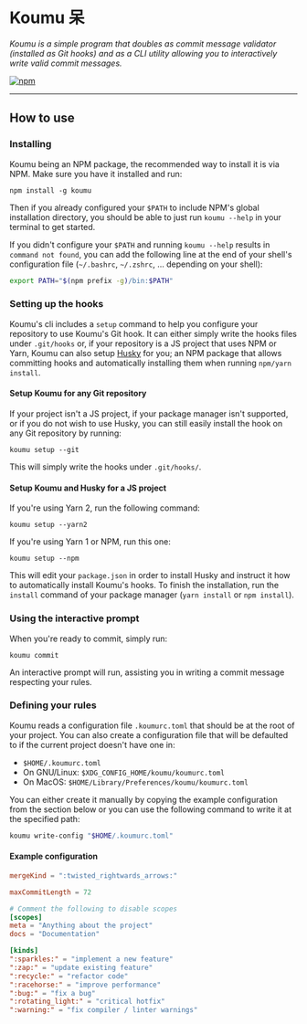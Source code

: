 # Koumu 呆

*Koumu is a simple program that doubles as commit message validator (installed as Git hooks) and as
a CLI utility allowing you to interactively write valid commit messages.*

[![npm](https://img.shields.io/npm/v/koumu?style=flat-square)](https://npmjs.com/package/koumu)

---

## How to use

### Installing

Koumu being an NPM package, the recommended way to install it is via NPM. Make sure you have it
installed and run:

```
npm install -g koumu
```

Then if you already configured your `$PATH` to include NPM's global installation directory, you
should be able to just run `koumu --help` in your terminal to get started.

If you didn't configure your `$PATH` and running `koumu --help` results in `command not found`,
you can add the following line at the end of your shell's configuration file (`~/.bashrc`,
`~/.zshrc`, ... depending on your shell):

```bash
export PATH="$(npm prefix -g)/bin:$PATH"
```

### Setting up the hooks

Koumu's cli includes a `setup` command to help you configure your repository to use Koumu's Git
hook. It can either simply write the hooks files under `.git/hooks` or, if your repository is a JS
project that uses NPM or Yarn, Koumu can also setup [Husky](https://github.com/typicode/husky) for
you; an NPM package that allows committing hooks and automatically installing them when running
`npm/yarn install`.

#### Setup Koumu for any Git repository

If your project isn't a JS project, if your package manager isn't supported, or if you do not wish
to use Husky, you can still easily install the hook on any Git repository by running:

```
koumu setup --git
```

This will simply write the hooks under `.git/hooks/`.

#### Setup Koumu and Husky for a JS project

If you're using Yarn 2, run the following command:

```
koumu setup --yarn2
```

If you're using Yarn 1 or NPM, run this one:

```
koumu setup --npm
```

This will edit your `package.json` in order to install Husky and instruct it how to automatically
install Koumu's hooks. To finish the installation, run the `install` command of your package
manager (`yarn install` or `npm install`).

### Using the interactive prompt

When you're ready to commit, simply run:

```
koumu commit
```

An interactive prompt will run, assisting you in writing a commit message respecting your rules.

### Defining your rules

Koumu reads a configuration file `.koumurc.toml` that should be at the root of your project. You
can also create a configuration file that will be defaulted to if the current project doesn't have
one in:

- `$HOME/.koumurc.toml`
- On GNU/Linux: `$XDG_CONFIG_HOME/koumu/koumurc.toml`
- On MacOS: `$HOME/Library/Preferences/koumu/koumurc.toml`

You can either create it manually by copying the example configuration from the section below or
you can use the following command to write it at the specified path:

```bash
koumu write-config "$HOME/.koumurc.toml"
```

#### Example configuration

```toml
mergeKind = ":twisted_rightwards_arrows:"

maxCommitLength = 72

# Comment the following to disable scopes
[scopes]
meta = "Anything about the project"
docs = "Documentation"

[kinds]
":sparkles:" = "implement a new feature"
":zap:" = "update existing feature"
":recycle:" = "refactor code"
":racehorse:" = "improve performance"
":bug:" = "fix a bug"
":rotating_light:" = "critical hotfix"
":warning:" = "fix compiler / linter warnings"
```
